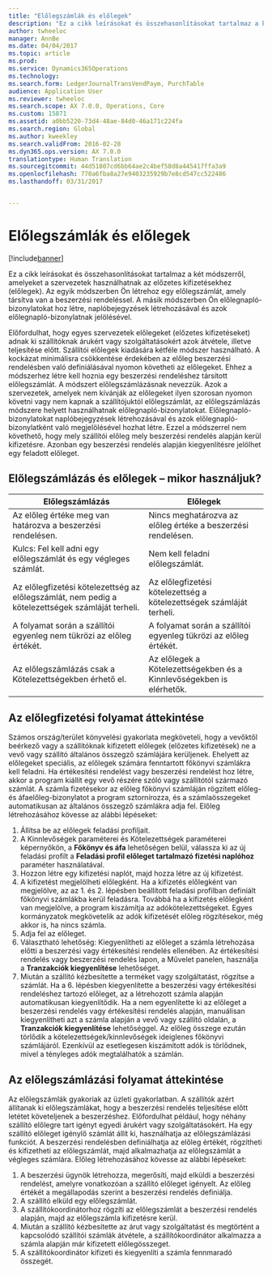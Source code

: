 ```yaml
---
title: "Előlegszámlák és előlegek"
description: "Ez a cikk leírásokat és összehasonlításokat tartalmaz a két módszerről, amelyeket a szervezetek használhatnak az előzetes kifizetésekhez (előlegek). Az egyik módszerben Ön létrehoz egy előlegszámlát, amely társítva van a beszerzési rendeléssel. A másik módszerben Ön előlegnapló-bizonylatokat hoz létre, naplóbejegyzések létrehozásával és azok előlegnapló-bizonylatnak jelölésével."
author: twheeloc
manager: AnnBe
ms.date: 04/04/2017
ms.topic: article
ms.prod: 
ms.service: Dynamics365Operations
ms.technology: 
ms.search.form: LedgerJournalTransVendPaym, PurchTable
audience: Application User
ms.reviewer: twheeloc
ms.search.scope: AX 7.0.0, Operations, Core
ms.custom: 15871
ms.assetid: a0bb5220-73d4-48ae-84d0-46a171c224fa
ms.search.region: Global
ms.author: kweekley
ms.search.validFrom: 2016-02-28
ms.dyn365.ops.version: AX 7.0.0
translationtype: Human Translation
ms.sourcegitcommit: 44d51807cd6bb64ae2c4bef58d8a445417ffa3a9
ms.openlocfilehash: 770a6fba8a27e9403235929b7e8cd547cc522486
ms.lasthandoff: 03/31/2017


---
```


# <a name="prepayment-invoices-vs-prepayments"></a>Előlegszámlák és előlegek

[!include[banner](../includes/banner.md)]


Ez a cikk leírásokat és összehasonlításokat tartalmaz a két módszerről, amelyeket a szervezetek használhatnak az előzetes kifizetésekhez (előlegek). Az egyik módszerben Ön létrehoz egy előlegszámlát, amely társítva van a beszerzési rendeléssel. A másik módszerben Ön előlegnapló-bizonylatokat hoz létre, naplóbejegyzések létrehozásával és azok előlegnapló-bizonylatnak jelölésével.

Előfordulhat, hogy egyes szervezetek előlegeket (előzetes kifizetéseket) adnak ki szállítóknak árukért vagy szolgáltatásokért azok átvétele, illetve teljesítése előtt. Szállítói előlegek kiadására kétféle módszer használható. A kockázat minimálisra csökkentése érdekében az előleg beszerzési rendelésben való definiálásával nyomon követheti az előlegeket. Ehhez a módszerhez létre kell hoznia egy beszerzési rendeléshez társított előlegszámlát. A módszert előlegszámlázásnak nevezzük. Azok a szervezetek, amelyek nem kívánják az előlegeket ilyen szorosan nyomon követni vagy nem kapnak a szállítójuktól előlegszámlát, az előlegszámlázás módszere helyett használhatnak előlegnapló-bizonylatokat. Előlegnapló-bizonylatokat naplóbejegyzések létrehozásával és azok előlegnapló-bizonylatként való megjelölésével hozhat létre. Ezzel a módszerrel nem követhető, hogy mely szállítói előleg mely beszerzési rendelés alapján kerül kifizetésre. Azonban egy beszerzési rendelés alapján kiegyenlítésre jelölhet egy feladott előleget.

## <a name="when-to-use-prepayment-invoicing-vs-prepayments"></a>Előlegszámlázás és előlegek – mikor használjuk?
| Előlegszámlázás                                                                | Előlegek                                                              |
|-------------------------------------------------------------------------------------|--------------------------------------------------------------------------|
| Az előleg értéke meg van határozva a beszerzési rendelésen.                                    | Nincs meghatározva az előleg értéke a beszerzési rendelésen.                    |
| Kulcs: Fel kell adni egy előlegszámlát és egy végleges számlát.                       | Nem kell feladni előlegszámlát.                                    |
| Az előlegfizetési kötelezettség az előlegszámlát, nem pedig a kötelezettségek számláját terheli. | Az előlegfizetési kötelezettség a kötelezettségek számláját terheli.                  |
| A folyamat során a szállítói egyenleg nem tükrözi az előleg értékét.     | A folyamat során a szállítói egyenleg tükrözi az előleg értékét. |
| Az előlegszámlázás csak a Kötelezettségekben érhető el.                         | Az előlegek a Kötelezettségekben és a Kinnlevőségekben is elérhetők.    |

## <a name="overview-of-the-prepayment-process"></a>Az előlegfizetési folyamat áttekintése
Számos ország/terület könyvelési gyakorlata megköveteli, hogy a vevőktől beérkező vagy a szállítóknak kifizetett előlegek (előzetes kifizetések) ne a vevő vagy szállító általános összegző számlájára kerüljenek. Ehelyett az előlegeket speciális, az előlegek számára fenntartott főkönyvi számlákra kell feladni. Ha értékesítési rendelést vagy beszerzési rendelést hoz létre, akkor a program kiállít egy vevő részére szóló vagy szállítótól származó számlát. A számla fizetésekor az előleg főkönyvi számláján rögzített előleg- és áfaelőleg-bizonylatot a program sztornírozza, és a számlaösszegeket automatikusan az általános összegző számlákra adja fel. Előleg létrehozásához kövesse az alábbi lépéseket:

1.  Állítsa be az előlegek feladási profiljait.
2.  A Kinnlevőségek paraméterei és Kötelezettségek paraméterei képernyőkön, a **Főkönyv és áfa** lehetőségen belül, válassza ki az új feladási profilt a **Feladási profil előleget tartalmazó fizetési naplóhoz** paraméter használatával.
3.  Hozzon létre egy kifizetési naplót, majd hozza létre az új kifizetést.
4.  A kifizetést megjelölheti előlegként. Ha a kifizetés előlegként van megjelölve, az az 1. és 2. lépésben beállított feladási profilban definiált főkönyvi számlákba kerül feladásra. Továbbá ha a kifizetés előlegként van megjelölve, a program kiszámítja az adókötelezettségeket. Egyes kormányzatok megkövetelik az adók kifizetését előleg rögzítésekor, még akkor is, ha nincs számla.
5.  Adja fel az előleget.
6.  Választható lehetőség: Kiegyenlítheti az előleget a számla létrehozása előtti a beszerzési vagy értékesítési rendelés ellenében. Az értékesítési rendelés vagy beszerzési rendelés lapon, a Művelet panelen, használja a **Tranzakciók kiegyenlítése** lehetőséget.
7.  Miután a szállító kézbesítette a terméket vagy szolgáltatást, rögzítse a számlát. Ha a 6. lépésben kiegyenlítette a beszerzési vagy értékesítési rendeléshez tartozó előleget, az a létrehozott számla alapján automatikusan kiegyenlítődik. Ha a nem egyenlítette ki az előleget a beszerzési rendelés vagy értékesítési rendelés alapján, manuálisan kiegyenlítheti azt a számla alapján a vevő vagy szállító oldalán, a **Tranzakciók kiegyenlítése** lehetőséggel. Az előleg összege ezután törlődik a kötelezettségek/kinnlevőségek ideiglenes főkönyvi számlájáról. Ezenkívül az esetlegesen kiszámított adók is törlődnek, mivel a tényleges adók megtalálhatók a számlán.

## <a name="overview-of-the-prepayment-invoicing-process"></a>Az előlegszámlázási folyamat áttekintése
Az előlegszámlák gyakoriak az üzleti gyakorlatban. A szállítók azért állítanak ki előlegszámlákat, hogy a beszerzési rendelés teljesítése előtt letétet követeljenek a beszerzéshez. Előfordulhat például, hogy néhány szállító előlegre tart igényt egyedi árukért vagy szolgáltatásokért. Ha egy szállító előleget igénylő számlát állít ki, használhatja az előlegszámlázási funkciót. A beszerzési rendelésben definiálhatja az előleg értékét, rögzítheti és kifizetheti az előlegszámlát, majd alkalmazhatja az előlegszámlát a végleges számlára. Előleg létrehozásához kövesse az alábbi lépéseket:

1.  A beszerzési ügynök létrehozza, megerősíti, majd elküldi a beszerzési rendelést, amelyre vonatkozóan a szállító előleget igényelt. Az előleg értékét a megállapodás szerint a beszerzési rendelés definiálja.
2.  A szállító elküld egy előlegszámlát.
3.  A szállítókoordinátorhoz rögzíti az előlegszámlát a beszerzési rendelés alapján, majd az előlegszámla kifizetésre kerül.
4.  Miután a szállító kézbesítette az árut vagy szolgáltatást és megtörtént a kapcsolódó szállítói számlák átvétele, a szállítókoordinátor alkalmazza a számla alapján már kifizetett előlegösszeget.
5.  A szállítókoordinátor kifizeti és kiegyenlíti a számla fennmaradó összegét.






